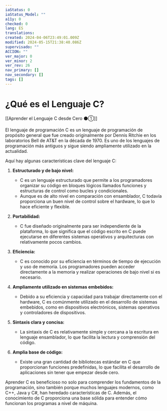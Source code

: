 ```yaml
---
iaStatus: 0
iaStatus_Model: ""
a11y: 0
checked: 0
lang: ES
translations: 
created: 2024-04-06T23:49:01.009Z
modified: 2024-05-15T21:38:40.086Z
supervisado: ""
ACCION: ""
ver_major: 0
ver_minor: 2
ver_rev: 26
nav_primary: []
nav_secondary: []
tags: []
---
```

# ¿Qué es el Lenguaje C?

[[Aprender el Lenguaje C desde Cero ⚫①]]

El lenguaje de programación C es un lenguaje de programación de propósito general que fue creado originalmente por Dennis Ritchie en los laboratorios Bell de AT&T en la década de 1970. Es uno de los lenguajes de programación más antiguos y sigue siendo ampliamente utilizado en la actualidad.

Aquí hay algunas características clave del lenguaje C:

1. **Estructurado y de bajo nivel:**
   - C es un lenguaje estructurado que permite a los programadores organizar su código en bloques lógicos llamados funciones y estructuras de control como bucles y condicionales.
   - Aunque es de alto nivel en comparación con ensamblador, C todavía proporciona un buen nivel de control sobre el hardware, lo que lo hace eficiente y flexible.

2. **Portabilidad:**
   - C fue diseñado originalmente para ser independiente de la plataforma, lo que significa que el código escrito en C puede ejecutarse en diferentes sistemas operativos y arquitecturas con relativamente pocos cambios.

3. **Eficiencia:**
   - C es conocido por su eficiencia en términos de tiempo de ejecución y uso de memoria. Los programadores pueden acceder directamente a la memoria y realizar operaciones de bajo nivel si es necesario.

4. **Ampliamente utilizado en sistemas embebidos:**
   - Debido a su eficiencia y capacidad para trabajar directamente con el hardware, C es comúnmente utilizado en el desarrollo de sistemas embebidos, como en dispositivos electrónicos, sistemas operativos y controladores de dispositivos.

5. **Sintaxis clara y concisa:**
   - La sintaxis de C es relativamente simple y cercana a la escritura en lenguaje ensamblador, lo que facilita la lectura y comprensión del código.

6. **Amplia base de código:**
   - Existe una gran cantidad de bibliotecas estándar en C que proporcionan funciones predefinidas, lo que facilita el desarrollo de aplicaciones sin tener que empezar desde cero.

Aprender C es beneficioso no solo para comprender los fundamentos de la programación, sino también porque muchos lenguajes modernos, como C++, Java y C#, han heredado características de C. Además, el conocimiento de C proporciona una base sólida para entender cómo funcionan los programas a nivel de máquina.